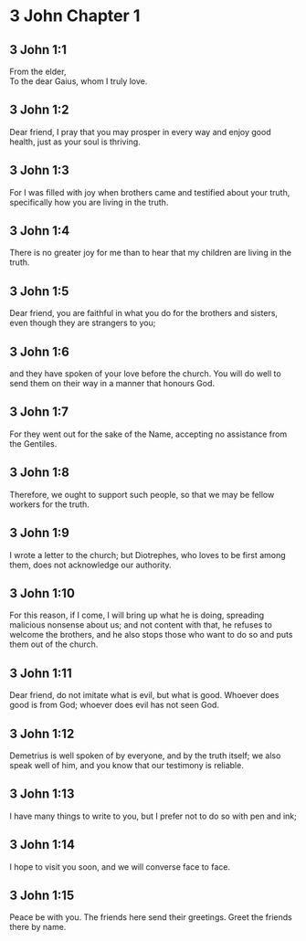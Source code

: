 # 3 John Chapter 1

## 3 John 1:1

From the elder,  
To the dear Gaius, whom I truly love.

## 3 John 1:2

Dear friend, I pray that you may prosper in every way and enjoy good health, just as your soul is thriving.

## 3 John 1:3

For I was filled with joy when brothers came and testified about your truth, specifically how you are living in the truth.

## 3 John 1:4

There is no greater joy for me than to hear that my children are living in the truth.

## 3 John 1:5

Dear friend, you are faithful in what you do for the brothers and sisters, even though they are strangers to you;

## 3 John 1:6

and they have spoken of your love before the church. You will do well to send them on their way in a manner that honours God.

## 3 John 1:7

For they went out for the sake of the Name, accepting no assistance from the Gentiles.

## 3 John 1:8

Therefore, we ought to support such people, so that we may be fellow workers for the truth.

## 3 John 1:9

I wrote a letter to the church; but Diotrephes, who loves to be first among them, does not acknowledge our authority.

## 3 John 1:10

For this reason, if I come, I will bring up what he is doing, spreading malicious nonsense about us; and not content with that, he refuses to welcome the brothers, and he also stops those who want to do so and puts them out of the church.

## 3 John 1:11

Dear friend, do not imitate what is evil, but what is good. Whoever does good is from God; whoever does evil has not seen God.

## 3 John 1:12

Demetrius is well spoken of by everyone, and by the truth itself; we also speak well of him, and you know that our testimony is reliable.

## 3 John 1:13

I have many things to write to you, but I prefer not to do so with pen and ink;

## 3 John 1:14

I hope to visit you soon, and we will converse face to face.

## 3 John 1:15

Peace be with you. The friends here send their greetings. Greet the friends there by name.
